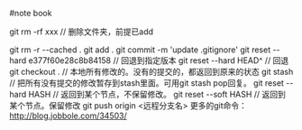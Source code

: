 #note book

git rm -rf xxx // 删除文件夹，前提已add

git rm -r --cached .
git add .
git commit -m 'update .gitignore'
git reset --hard e377f60e28c8b84158 // 回退到指定版本
git reset --hard HEAD^ // 回退
git checkout . // 本地所有修改的。没有的提交的，都返回到原来的状态
git stash // 把所有没有提交的修改暂存到stash里面。可用git stash pop回复。
git reset --hard HASH // 返回到某个节点，不保留修改。
git reset --soft HASH // 返回到某个节点。保留修改
git push origin <远程分支名>
更多的git命令：http://blog.jobbole.com/34503/